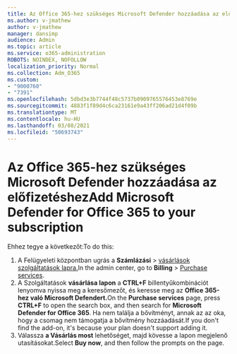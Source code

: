 ```yaml
---
title: Az Office 365-hez szükséges Microsoft Defender hozzáadása az előfizetéshez
ms.author: v-jmathew
author: v-jmathew
manager: dansimp
audience: Admin
ms.topic: article
ms.service: o365-administration
ROBOTS: NOINDEX, NOFOLLOW
localization_priority: Normal
ms.collection: Adm_O365
ms.custom:
- "9000760"
- "7391"
ms.openlocfilehash: 5dbd3e3b7744f48c5737b0909765576453e8769e
ms.sourcegitcommit: 4883f1f89d4c6ca23161e9a43ff206ad21d4f09b
ms.translationtype: MT
ms.contentlocale: hu-HU
ms.lasthandoff: 03/08/2021
ms.locfileid: "50693743"
---
```

# <a name="add-microsoft-defender-for-office-365-to-your-subscription"></a><span data-ttu-id="e3db5-102">Az Office 365-hez szükséges Microsoft Defender hozzáadása az előfizetéshez</span><span class="sxs-lookup"><span data-stu-id="e3db5-102">Add Microsoft Defender for Office 365 to your subscription</span></span>

<span data-ttu-id="e3db5-103">Ehhez tegye a következőt:</span><span class="sxs-lookup"><span data-stu-id="e3db5-103">To do this:</span></span>

1. <span data-ttu-id="e3db5-104">A Felügyeleti központban ugrás a **Számlázási**  >  [vásárlások szolgáltatások lapra.](https://go.microsoft.com/fwlink/p/?linkid=868433)</span><span class="sxs-lookup"><span data-stu-id="e3db5-104">In the admin center, go to **Billing** > [Purchase services](https://go.microsoft.com/fwlink/p/?linkid=868433).</span></span>
2. <span data-ttu-id="e3db5-105">A Szolgáltatások **vásárlása lapon** a **CTRL+F** billentyűkombinációt lenyomva nyissa meg a keresőmezőt, és keresse meg az **Office 365-hez való Microsoft Defendert.**</span><span class="sxs-lookup"><span data-stu-id="e3db5-105">On the **Purchase services** page, press **CTRL+F** to open the search box, and then search for **Microsoft Defender for Office 365**.</span></span> <span data-ttu-id="e3db5-106">Ha nem találja a bővítményt, annak az az oka, hogy a csomag nem támogatja a bővítmény hozzáadását.</span><span class="sxs-lookup"><span data-stu-id="e3db5-106">If you don't find the add-on, it's because your plan doesn't support adding it.</span></span>
3. <span data-ttu-id="e3db5-107">Válassza **a Vásárlás most** lehetőséget, majd kövesse a lapon megjelenő utasításokat.</span><span class="sxs-lookup"><span data-stu-id="e3db5-107">Select **Buy now**, and then follow the prompts on the page.</span></span>
